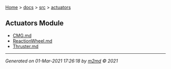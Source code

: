 [Home](../../index.md) > [docs](../../docs_index.md) > [src](../src_index.md) > [actuators](actuators_index.md)  

## Actuators Module

- [CMG.md](CMG.md)
- [ReactionWheel.md](ReactionWheel.md)
- [Thruster.md](Thruster.md)

***

*Generated on 01-Mar-2021 17:26:18 by [m2md](https://github.com/crgnam-research/m2md) © 2021*